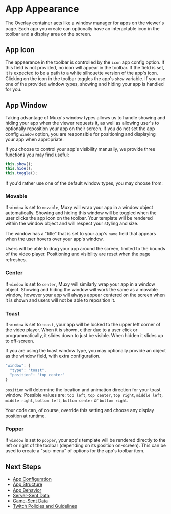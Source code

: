 # App Appearance
The Overlay container acts like a window manager for apps on the viewer's page. Each app you create
can optionally have an interactable icon in the toolbar and a display area on the screen.

## App Icon
The appearance in the toolbar is controlled by the `icon` app config option. If this field is not
provided, no icon will appear in the toolbar. If the field is set, it is expected to be a path to a
white silhouette version of the app's icon. Clicking on the icon in the toolbar toggles the app's
`show` variable. If you use one of the provided window types, showing and hiding your app is
handled for you.

## App Window
Taking advantage of Muxy's window types allows us to handle showing and hiding your app when the
viewer requests it, as well as allowing user's to optionally reposition your app on their screen.
If you do not set the app config `window` option, you are responsible for positioning and displaying
your app when appropriate.

If you choose to control your app's visibility manually, we provide three functions you may find
useful:

```javascript
this.show();
this.hide();
this.toggle();
```

If you'd rather use one of the default window types, you may choose from:

### Movable
If `window` is set to `movable`, Muxy will wrap your app in a window object automatically. Showing
and hiding this window will be toggled when the user clicks the app icon on the toolbar. Your
template will be rendered within the window object and will respect your styling and size.

The window has a "title" that is set to your app's `name` field that appears when the user hovers
over your app's window.

Users will be able to drag your app around the screen, limited to the bounds of the video player.
Positioning and visibility are reset when the page refreshes.

### Center
If `window` is set to `center`, Muxy will similarly wrap your app in a window object. Showing and
hiding the window will work the same as a movable window, however your app will always appear
centered on the screen when it is shown and users will not be able to reposition it.

### Toast
If `window` is set to `toast`, your app will be locked to the upper left corner of the video player.
When it is shown, either due to a user click or programmatically, it slides down to just be visible.
When hidden it slides up to off-screen.

If you are using the toast window type, you may optionally provide an object as the window field,
with extra configuration.

```javascript
"window": {
  "type": "toast",
  "position": "top center"
}
```

`position` will determine the location and animation direction for your toast window. Possible
values are: `top left`, `top center`, `top right`, `middle left`, `middle right`, `bottom left`,
`bottom center` or `bottom right`.

Your code can, of course, override this setting and choose any display position at runtime.

### Popper
If `window` is set to `popper`, your app's template will be rendered directly to the left or right
of the toolbar (depending on its position on-screen). This can be used to create a "sub-menu" of
options for the app's toolbar item.

## Next Steps
 - [App Configuration](AppConfiguration.md)
 - [App Structure](AppStructure.md)
 - [App Behavior](AppBehavior.md)
 - [Server-Sent Data](ServerSentData.md)
 - [Game-Sent Data](GameSentData.md)
 - [Twitch Policies and Guidelines](TwitchPolicies.md)
